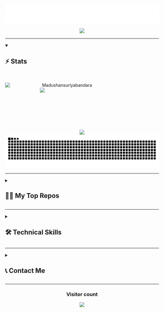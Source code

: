 <p align="center">
  <img src="https://github.com/Madushansuriyabandara/Madushansuriyabandara/blob/main/images/name.svg" alt="Madushan Suriyabandara" />
</p>

<p align="center">
  <img src="https://readme-typing-svg.demolab.com/?lines=Final-year%20CSE%20undergrad%2C%20University%20of%20Moratuwa&font=Fira%20Code&center=true&width=740&height=45&color=3828ca&vCenter=true&pause=1000&size=22" />
</p>


<hr>
<details open>

  <summary>

<h2 align="left">⚡ Stats</h2>

</summary>

<br>


<p align=center>
  <div align=center>
    <a href="https://github.com/Madushansuriyabandara/github-readme-streak-stats" title="Go to Source">
      <img align="left" width=390 src="https://streak-stats.demolab.com/?user=Madushansuriyabandara&theme=react&border=3828ca&hide_border=true" alt="Madushansuriyabandara" />
    </a>
    <a href="https://github.com/Madushansuriyabandara/github-readme-stats" title="Go to Source">
      <img align="right" width=390 src="https://github-readme-stats.vercel.app/api?username=Madushansuriyabandara&show_icons=true&theme=react&border_color=3828ca&hide_border=true" />
    </a>
  </div>
  <br><br><br><br><br><br><br><br><br>
  <div align=center>
    <a href="https://github.com/Madushansuriyabandara/github-readme-stats">
      <img height=200 align="center" src="https://github-readme-stats.vercel.app/api/top-langs/?username=Madushansuriyabandara&hide=c%23,powershell,Mathematica,Ruby,Objective-C,Objective-C%2b%2b,Cuda&title_color=3828ca&text_color=ffffff&icon_color=ff004c&bg_color=20232a&langs_count=8&layout=compact&border_color=3828ca&hide_border=true&size_weight=0.5&count_weight=0.5" />
    </a>
  </div>
</h2>
<div align="center">
	<img src="https://github.com/Madushansuriyabandara/Madushansuriyabandara/blob/output/github-snake-dark.svg" />
</div>
<picture>
  <source media="(prefers-color-scheme: dark)" srcset="https://raw.githubusercontent.com/Madushansuriyabandara/Madushansuriyabandara/output/github-contribution-grid-snake-dark.svg">
  <source media="(prefers-color-scheme: light)" srcset="https://raw.githubusercontent.com/Madushansuriyabandara/Madushansuriyabandara/output/github-contribution-grid-snake-dark.svg">
</picture>






</details>

</hr>
<hr>
<details close>
  <summary><h2>👨‍💻 My Top Repos</h2></summary>


<br>
<div width="100%" align="center">
  <a align="left" href="https://github.com/Madushansuriyabandara/Mediconnect" title="Mediconnect"><img align="left" height="115" src="https://github-readme-stats.vercel.app/api/pin/?username=Madushansuriyabandara&repo=Mediconnect&theme=react&bg_color=1F222E&title_color=3828ca&hide_border=true&icon_color=3828ca&show_icons=true&border_color=61dafb&border_radius=10&show_description=true"></a><a align="right" href="https://github.com/Madushansuriyabandara/Smart_Medibox" title="Smart Medibox"><img align="right" height="115" src="https://github-readme-stats.vercel.app/api/pin/?username=Madushansuriyabandara&repo=Smart_Medibox&theme=react&bg_color=1F222E&title_color=3828ca&hide_border=true&icon_color=3828ca&show_icons=true&border_color=61dafb&border_radius=10&show_description=true"></a>
</div>
<br/><br/><br/><br/><br/><br/>
<div width="100%" align="center">
  <a align="left" href="https://github.com/Madushansuriyabandara/E-Commerce-Platform" title="E-Commerce-Platform"><img align="left" height="115" src="https://github-readme-stats.vercel.app/api/pin/?username=Madushansuriyabandara&repo=E-Commerce-Platform&theme=react&bg_color=1F222E&title_color=3828ca&hide_border=true&icon_color=3828ca&show_icons=true&border_color=61dafb&border_radius=10&show_description=true"></a>
  <a align="right" href="https://github.com/Madushansuriyabandara/RPAL_Interpreter" title="RPAL Interpreter"><img align="right" height="115" src="https://github-readme-stats.vercel.app/api/pin/?username=Madushansuriyabandara&repo=RPAL_Interpreter&theme=react&bg_color=1F222E&title_color=3828ca&hide_border=true&icon_color=3828ca&show_icons=true&border_color=61dafb&border_radius=10&show_description=true"></a>
</div>
<br/><br/><br/><br/><br/><br/>
<div width="100%" align="center">
  <a align="left" href="https://github.com/Madushansuriyabandara/Nano-Processor" title="Nano-Processor"><img align="left" height="115" src="https://github-readme-stats.vercel.app/api/pin/?username=Madushansuriyabandara&repo=Nano-Processor&theme=react&bg_color=1F222E&title_color=3828ca&hide_border=true&icon_color=3828ca&show_icons=true&border_color=61dafb&border_radius=10&show_description=true"></a>
</div>
<br/><br/><br/><br/><br/><br/>

<h4 align="center">
  <a href="https://github.com/Madushansuriyabandara?tab=repositories&sort=stargazers" title="Show Repositories">🔎 Show More 🔍</a>
</h4>

</details>


</hr>


<hr>
<details close>
  <summary><h2>🛠️ Technical Skills</h2></summary>

  <h4>Programming Languages:</h4>
  <p align="left">
    <a href="https://github.com/harish-sethuraman/readme-components">
      <img src="https://readme-components.vercel.app/api?component=logo&fill=black&logo=python&svgfill=3670A0" width="100" height="50">
    </a>
    <a href="https://github.com/harish-sethuraman/readme-components">
      <img src="https://readme-components.vercel.app/api?component=logo&fill=black&logo=cplusplus&svgfill=00599C&logotext=C%2B%2B" width="100" height="50">
    </a>
    <a href="https://github.com/harish-sethuraman/readme-components">
      <img src="https://readme-components.vercel.app/api?component=logo&fill=black&logo=java&svgfill=ED8B00" width="100" height="50">
    </a>
    <a href="https://github.com/harish-sethuraman/readme-components">
      <img src="https://readme-components.vercel.app/api?component=logo&fill=black&logo=dart&svgfill=0175C2" width="100" height="50">
    </a>
    <a href="https://github.com/harish-sethuraman/readme-components">
      <img src="https://readme-components.vercel.app/api?component=logo&fill=black&logo=javascript&svgfill=F7DF1E" width="100" height="50">
    </a>
  </p>

  <h4>Frameworks & Libraries:</h4>
  <p align="left">
    <a href="https://github.com/harish-sethuraman/readme-components">
      <img src="https://readme-components.vercel.app/api?component=logo&fill=black&logo=flutter&svgfill=02569B" width="100" height="50">
    </a>
    <a href="https://github.com/harish-sethuraman/readme-components">
      <img src="https://readme-components.vercel.app/api?component=logo&fill=black&logo=django&svgfill=092E20" width="100" height="50">
    </a>
    <a href="https://github.com/harish-sethuraman/readme-components">
      <img src="https://readme-components.vercel.app/api?component=logo&fill=black&logo=react&svgfill=61DAFB" width="100" height="50">
    </a>
    <a href="https://github.com/harish-sethuraman/readme-components">
      <img src="https://readme-components.vercel.app/api?component=logo&fill=black&logo=angular&svgfill=DD0031" width="100" height="50">
    </a>
    <a href="https://github.com/harish-sethuraman/readme-components">
      <img src="https://readme-components.vercel.app/api?component=logo&fill=black&logo=dot-net&svgfill=512BD4" width="100" height="50">
    </a>
    <a href="https://github.com/harish-sethuraman/readme-components">
      <img src="https://readme-components.vercel.app/api?component=logo&fill=black&logo=node.js&svgfill=43853D" width="100" height="50">
    </a>
  </p>

  <h4>Databases:</h4>
  <p align="left">
    <a href="https://github.com/harish-sethuraman/readme-components">
      <img src="https://readme-components.vercel.app/api?component=logo&fill=black&logo=mysql&svgfill=005C84" width="100" height="50">
    </a>
    <a href="https://github.com/harish-sethuraman/readme-components">
      <img src="https://readme-components.vercel.app/api?component=logo&fill=black&logo=postgresql&svgfill=316192" width="100" height="50">
    </a>
  </p>

  <h4>Cloud Platforms:</h4>
  <p align="left">
    <a href="https://github.com/harish-sethuraman/readme-components">
      <img src="https://readme-components.vercel.app/api?component=logo&fill=black&logo=microsoftazure&svgfill=0078D4" width="100" height="50">
    </a>
    <a href="https://github.com/harish-sethuraman/readme-components">
      <img src="https://readme-components.vercel.app/api?component=logo&fill=black&logo=amazonaws&svgfill=FF9900" width="100" height="50">
    </a>
  </p>

  <h4>Tools & Others:</h4>
  <p align="left">
    <a href="https://github.com/harish-sethuraman/readme-components">
      <img src="https://readme-components.vercel.app/api?component=logo&fill=black&logo=node-red&svgfill=8F0000" width="100" height="50">
    </a>
    <a href="https://github.com/harish-sethuraman/readme-components">
      <img src="https://readme-components.vercel.app/api?component=logo&fill=black&logo=visual-studio-code&svgfill=007ACC" width="100" height="50">
    </a>
    <a href="https://github.com/harish-sethuraman/readme-components">
      <img src="https://readme-components.vercel.app/api?component=logo&fill=black&logo=github&svgfill=100000" width="100" height="50">
    </a>
    <a href="https://github.com/harish-sethuraman/readme-components">
      <img src="https://readme-components.vercel.app/api?component=logo&fill=black&logo=postman&svgfill=FF6C37" width="100" height="50">
    </a>
  </p>
</details>



</hr>
<hr>


<details close>
  <summary><h2>📞 Contact Me</h2></summary>

<a href="mailto:madushansuriyabandara@gmail.com">
      <img src="https://img.shields.io/badge/Email-D14836?logoColor=white&font=Fira%20Code&font-size=13" alt="Email" width="110" height="30">
    </a>
    <br>
    <a href="https://www.linkedin.com/in/madushan-suriyabandara-75b322243/">
      <img src="https://img.shields.io/badge/LinkedIn-0077B5?logoColor=white&font=Fira%20Code&font-size=14" alt="LinkedIn" width="110" height="30">
    </a>

</details>


</hr>

<hr>

<h3 align="center"> Visitor count</h3>
<p align="center">
<img src="https://profile-counter.glitch.me/Madushansuriyabandara/count.svg" />
</p>


